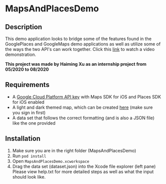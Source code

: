 # MapsAndPlacesDemo
## Description
This demo application looks to bridge some of the features found in the GooglePlaces and GoogleMaps demo applications as well as utilize some of the ways the two API's can work together.
Click this [link](https://www.youtube.com/watch?v=u4Ih8EWqZio) to watch a video demonstration.

__This project was made by Haiming Xu as an internship project from 05/2020 to 08/2020__
## Requirements
- A [Google Cloud Platform API key](https://developers.google.com/maps/documentation/ios-sdk/start#get-key) with Maps SDK for iOS and Places SDK for iOS enabled
- A light and dark themed map, which can be created [here](https://console.cloud.google.com/google/maps-apis/client-styles?project=verdant-medium-278819&folder=&organizationId=) (make sure you sign in first)
- A data set that follows the correct formatting (and is also a JSON file) like the one provided 
## Installation
1. Make sure you are in the right folder (MapsAndPlacesDemo)
2. Run `pod install`
3. Open `MapsAndPlacesDemo.xcworkspace`
4. Drag the data set (dataset.json) into the Xcode file explorer (left pane)
Please view help.txt for more detailed steps as well as what the input should look like.
